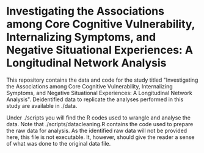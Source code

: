 # Investigating the Associations among Core Cognitive Vulnerability, Internalizing Symptoms, and Negative Situational Experiences: A Longitudinal Network Analysis


This repository contains the data and code for the study titled "Investigating the Associations among Core Cognitive Vulnerability, Internalizing Symptoms, and Negative Situational Experiences: A Longitudinal Network Analysis". Deidentified data to replicate the analyses performed in this study are available in ./data. 

Under ./scripts you will find the R codes used to wrangle and analyse the data. Note that ./scripts/datacleaning.R contains the code used to prepare the raw data for analysis. As the identified raw data will not be provided here, this file is not executable. It, however, should give the reader a sense of what was done to the original data file.
